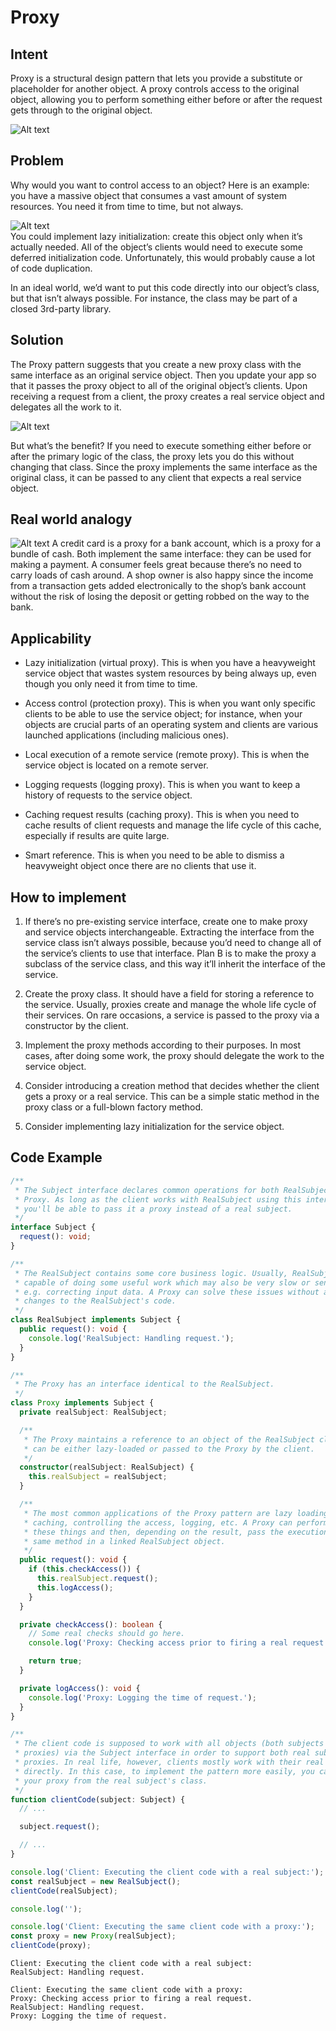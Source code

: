 # Proxy

## Intent

Proxy is a structural design pattern that lets you provide a substitute or placeholder for another object. A proxy controls access to the original object, allowing you to perform something either before or after the request gets through to the original object.

![Alt text](image-1.png)

## Problem

Why would you want to control access to an object? Here is an example: you have a massive object that consumes a vast amount of system resources. You need it from time to time, but not always.

![Alt text](image-2.png)  
You could implement lazy initialization: create this object only when it’s actually needed. All of the object’s clients would need to execute some deferred initialization code. Unfortunately, this would probably cause a lot of code duplication.

In an ideal world, we’d want to put this code directly into our object’s class, but that isn’t always possible. For instance, the class may be part of a closed 3rd-party library.

## Solution

The Proxy pattern suggests that you create a new proxy class with the same interface as an original service object. Then you update your app so that it passes the proxy object to all of the original object’s clients. Upon receiving a request from a client, the proxy creates a real service object and delegates all the work to it.

![Alt text](image-3.png)

But what’s the benefit? If you need to execute something either before or after the primary logic of the class, the proxy lets you do this without changing that class. Since the proxy implements the same interface as the original class, it can be passed to any client that expects a real service object.

## Real world analogy

![Alt text](image-4.png)
A credit card is a proxy for a bank account, which is a proxy for a bundle of cash. Both implement the same interface: they can be used for making a payment. A consumer feels great because there’s no need to carry loads of cash around. A shop owner is also happy since the income from a transaction gets added electronically to the shop’s bank account without the risk of losing the deposit or getting robbed on the way to the bank.

## Applicability

- Lazy initialization (virtual proxy). This is when you have a heavyweight service object that wastes system resources by being always up, even though you only need it from time to time.

- Access control (protection proxy). This is when you want only specific clients to be able to use the service object; for instance, when your objects are crucial parts of an operating system and clients are various launched applications (including malicious ones).

- Local execution of a remote service (remote proxy). This is when the service object is located on a remote server.

- Logging requests (logging proxy). This is when you want to keep a history of requests to the service object.

- Caching request results (caching proxy). This is when you need to cache results of client requests and manage the life cycle of this cache, especially if results are quite large.

- Smart reference. This is when you need to be able to dismiss a heavyweight object once there are no clients that use it.

## How to implement

1. If there’s no pre-existing service interface, create one to make proxy and service objects interchangeable. Extracting the interface from the service class isn’t always possible, because you’d need to change all of the service’s clients to use that interface. Plan B is to make the proxy a subclass of the service class, and this way it’ll inherit the interface of the service.

2. Create the proxy class. It should have a field for storing a reference to the service. Usually, proxies create and manage the whole life cycle of their services. On rare occasions, a service is passed to the proxy via a constructor by the client.

3. Implement the proxy methods according to their purposes. In most cases, after doing some work, the proxy should delegate the work to the service object.

4. Consider introducing a creation method that decides whether the client gets a proxy or a real service. This can be a simple static method in the proxy class or a full-blown factory method.

5. Consider implementing lazy initialization for the service object.

## Code Example

```ts
/**
 * The Subject interface declares common operations for both RealSubject and the
 * Proxy. As long as the client works with RealSubject using this interface,
 * you'll be able to pass it a proxy instead of a real subject.
 */
interface Subject {
  request(): void;
}

/**
 * The RealSubject contains some core business logic. Usually, RealSubjects are
 * capable of doing some useful work which may also be very slow or sensitive -
 * e.g. correcting input data. A Proxy can solve these issues without any
 * changes to the RealSubject's code.
 */
class RealSubject implements Subject {
  public request(): void {
    console.log('RealSubject: Handling request.');
  }
}

/**
 * The Proxy has an interface identical to the RealSubject.
 */
class Proxy implements Subject {
  private realSubject: RealSubject;

  /**
   * The Proxy maintains a reference to an object of the RealSubject class. It
   * can be either lazy-loaded or passed to the Proxy by the client.
   */
  constructor(realSubject: RealSubject) {
    this.realSubject = realSubject;
  }

  /**
   * The most common applications of the Proxy pattern are lazy loading,
   * caching, controlling the access, logging, etc. A Proxy can perform one of
   * these things and then, depending on the result, pass the execution to the
   * same method in a linked RealSubject object.
   */
  public request(): void {
    if (this.checkAccess()) {
      this.realSubject.request();
      this.logAccess();
    }
  }

  private checkAccess(): boolean {
    // Some real checks should go here.
    console.log('Proxy: Checking access prior to firing a real request.');

    return true;
  }

  private logAccess(): void {
    console.log('Proxy: Logging the time of request.');
  }
}

/**
 * The client code is supposed to work with all objects (both subjects and
 * proxies) via the Subject interface in order to support both real subjects and
 * proxies. In real life, however, clients mostly work with their real subjects
 * directly. In this case, to implement the pattern more easily, you can extend
 * your proxy from the real subject's class.
 */
function clientCode(subject: Subject) {
  // ...

  subject.request();

  // ...
}

console.log('Client: Executing the client code with a real subject:');
const realSubject = new RealSubject();
clientCode(realSubject);

console.log('');

console.log('Client: Executing the same client code with a proxy:');
const proxy = new Proxy(realSubject);
clientCode(proxy);
```

```
Client: Executing the client code with a real subject:
RealSubject: Handling request.

Client: Executing the same client code with a proxy:
Proxy: Checking access prior to firing a real request.
RealSubject: Handling request.
Proxy: Logging the time of request.
```
